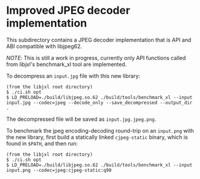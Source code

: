# Improved JPEG decoder implementation

This subdirectory contains a JPEG decoder implementation that is API and ABI
compatible with libjpeg62.

*NOTE*: This is still a work in progress, currently only API functions called
from libjxl's benchmark_xl tool are implemented.

To decompress an ```input.jpg``` file with this new library:

```
(from the libjxl root directory)
$ ./ci.sh opt
$ LD_PRELOAD=./build/libjpeg.so.62 ./build/tools/benchmark_xl --input input.jpg --codec=jpeg --decode_only --save_decompressed --output_dir .
```

The decompressed file will be saved as ```input.jpg.jpeg.png```.

To benchmark the jpeg encoding-decoding round-trip on an ```input.png``` with
the new library, first build a statically linked ```cjpeg-static``` binary,
which is found in ```$PATH```, and then run:

```
(from the libjxl root directory)
$ ./ci.sh opt
$ LD_PRELOAD=./build/libjpeg.so.62 ./build/tools/benchmark_xl --input input.png --codec=jpeg:cjpeg-static:q90
```

